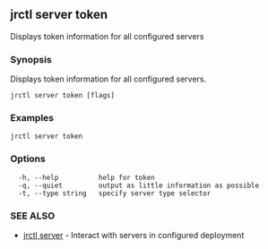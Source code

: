 ## jrctl server token

Displays token information for all configured servers

### Synopsis

Displays token information for all configured servers.

```
jrctl server token [flags]
```

### Examples

```
jrctl server token
```

### Options

```
  -h, --help          help for token
  -q, --quiet         output as little information as possible
  -t, --type string   specify server type selector
```

### SEE ALSO

* [jrctl server](jrctl_server.md)	 - Interact with servers in configured deployment

